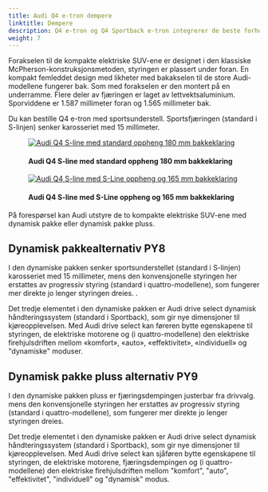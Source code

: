 ```yaml
---
title: Audi Q4 e-tron dempere
linktitle: Dempere
description: Q4 e-tron og Q4 Sportback e-tron integrerer de beste forholdene for høye nivåer av komfort, kjøreglede og urokkelig stabilitet
weight: 7
---
```

<!-- markdownlint-disable MD033 -->

Forakselen til de kompakte elektriske SUV-ene er designet i den klassiske McPherson-konstruksjonsmetoden, styringen er plassert under foran. En kompakt femleddet design med likheter med bakakselen til de store Audi-modellene fungerer bak. Som med forakselen er den montert på en underramme. Flere deler av fjæringen er laget av lettvektsaluminium. Sporviddene er 1.587 millimeter foran og 1.565 millimeter bak.

Du kan bestille Q4 e-tron med sportsunderstell. Sportsfjæringen (standard i S-linjen) senker karosseriet med 15 millimeter.

<figure>
    <a href="https://media.electrichasgoneaudi.net/multimedia/models/q4-e-tron/drivetrain/suspension/suspension.jpg">
        <img src="https://media.electrichasgoneaudi.net/multimedia/models/q4-e-tron/drivetrain/suspension/suspension.jpg"
        alt="Audi Q4 S-line med standard oppheng 180 mm bakkeklaring" title="Audi Q4 S-line med standard oppheng 180 mm bakkeklaring">
    </a>
    <figcaption><h4>Audi Q4 S-line med standard oppheng 180 mm bakkeklaring</h4></figcaption>
</figure>

<figure>
    <a href="https://media.electrichasgoneaudi.net/multimedia/models/q4-e-tron/drivetrain/suspension/slinesuspension.jpg">
        <img src="https://media.electrichasgoneaudi.net/multimedia/models/q4-e-tron/drivetrain/suspension/slinesuspensions.jpg"
        alt="Audi Q4 S-line med S-Line oppheng og 165 mm bakkeklaring" title="Audi Q4 S-line med S-Line oppheng og 165 mm bakkeklaring">
    </a>
    <figcaption><h4>Audi Q4 S-line med S-Line oppheng og 165 mm bakkeklaring</h4></figcaption>
</figure>

På forespørsel kan Audi utstyre de to kompakte elektriske SUV-ene med dynamisk pakke eller dynamisk pakke pluss.

## Dynamisk pakkealternativ PY8

I den dynamiske pakken senker sportsunderstellet (standard i S-linjen) karosseriet med 15 millimeter, mens den konvensjonelle styringen her erstattes av progressiv styring (standard i quattro-modellene), som fungerer mer direkte jo lenger styringen dreies. .

Det tredje elementet i den dynamiske pakken er Audi drive select dynamisk håndteringssystem (standard i Sportback), som gir nye dimensjoner til kjøreopplevelsen. Med Audi drive select kan føreren bytte egenskapene til styringen, de elektriske motorene og (i quattro-modellene) den elektriske firehjulsdriften mellom «komfort», «auto», «effektivitet», «individuell» og "dynamiske" moduser.

## Dynamisk pakke pluss alternativ PY9

I den dynamiske pakken pluss er fjæringsdempingen justerbar fra drivvalg. mens den konvensjonelle styringen her erstattes av progressiv styring (standard i quattro-modellene), som fungerer mer direkte jo lenger styringen dreies.

Det tredje elementet i den dynamiske pakken er Audi drive select dynamisk håndteringssystem (standard i Sportback), som gir nye dimensjoner til kjøreopplevelsen. Med Audi drive select kan sjåføren bytte egenskapene til styringen, de elektriske motorene, fjæringsdempingen og (i quattro-modellene) den elektriske firehjulsdriften mellom "komfort", "auto", "effektivitet", "individuell" og "dynamisk" modus.